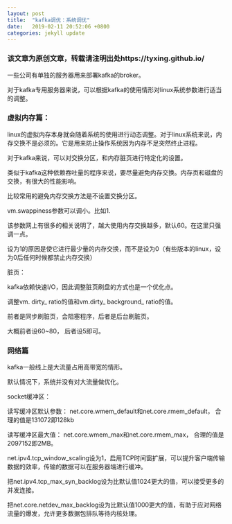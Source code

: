 ```yaml
---
layout: post
title:  "kafka调优：系统调优"
date:   2019-02-11 20:52:06 +0800
categories: jekyll update
---
```



### 该文章为原创文章，转载请注明出处https://tyxing.github.io/


一些公司有单独的服务器用来部署kafka的broker。

对于kafka专用服务器来说，可以根据kafka的使用情形对linux系统参数进行适当的调整。


### 虚拟内存篇：

linux的虚拟内存本身就会随着系统的使用进行动态调整。对于linux系统来说，内存交换不是必须的。它是用来防止操作系统因为内存不足突然终止进程。

对于kafka来说，可以对交换分区，和内存脏页进行特定化的设置。

类似于kafka这种依赖吞吐量的程序来说，要尽量避免内存交换。内存页和磁盘的交换，有很大的性能影响。

比较常用的避免内存交换方法是不设置交换分区。

vm.swappiness参数可以调小。比如1.

该参数网上有很多的相关说明了，越大使用内存交换越多，默认60。在这里只强调一点。

设为1的原因是使它进行最少量的内存交换，而不是设为0（有些版本的linux，设为0后任何时候都禁止内存交换）


脏页：

kafka依赖快速I/O，因此调整脏页刷盘的方式也是一个优化点。

调整vm. dirty_ ratio的值和vm.dirty_ background_ ratio的值。

前者是同步刷脏页，会阻塞程序，后者是后台刷脏页。

大概前者设60~80， 后者设5即可。


### 网络篇

kafka一般线上是大流量占用高带宽的情形。

默认情况下，系统并没有对大流量做优化。

socket缓冲区：

读写缓冲区默认参数：
net.core.wmem_default和net.core.rmem_default，
合理的值是131072即128kb

读写缓冲区最大值：
net.core.wmem_max和net.core.rmem_max，
合理的值是2097152即2MB。

net.ipv4.tcp_window_scaling设为1，启用TCP时间窗扩展，可以提升客户端传输数据的效率，传输的数据可以在服务器端进行缓冲。

把net.ipv4.tcp_max_syn_backlog设为比默认值1024更大的值，可以接受更多的并发连接。

把net.core.netdev_max_backlog设为比默认值1000更大的值，有助于应对网络流量的爆发，允许更多数据包排队等待内核处理。
